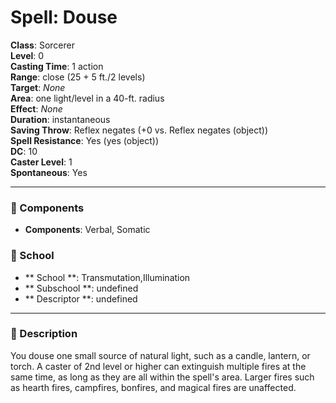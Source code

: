 
# Spell: Douse
**Class**: Sorcerer  
**Level**: 0  
**Casting Time**: 1 action  
**Range**: close (25 + 5 ft./2 levels)  
**Target**: _None_  
**Area**: one light/level in a 40-ft. radius  
**Effect**: _None_  
**Duration**: instantaneous  
**Saving Throw**: Reflex negates (+0 vs. Reflex negates (object))  
**Spell Resistance**: Yes (yes (object))  
**DC**: 10  
**Caster Level**: 1  
**Spontaneous**: Yes

---

### 🔮 Components
- **Components**: Verbal, Somatic

### 🏫 School
- ** School **: Transmutation,Illumination
- ** Subschool **: undefined
- ** Descriptor **: undefined
---

### 📜 Description
You douse one small source of natural light, such as a candle, lantern, or torch. A caster of 2nd level or higher can extinguish multiple fires at the same time, as long as they are all within the spell's area. Larger fires such as hearth fires, campfires, bonfires, and magical fires are unaffected.
